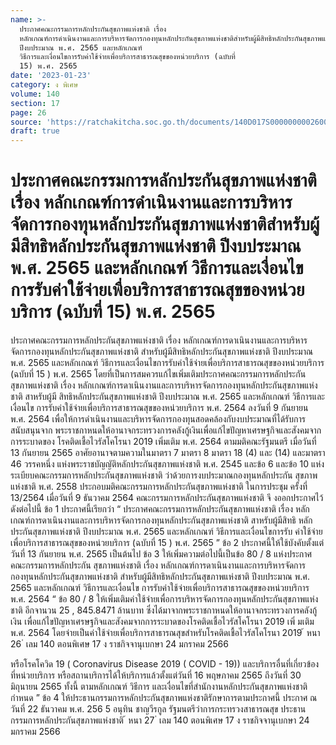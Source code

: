 ```yaml
---
name: >-
  ประกาศคณะกรรมการหลักประกันสุขภาพแห่งชาติ เรื่อง
  หลักเกณฑ์การดำเนินงานและการบริหารจัดการกองทุนหลักประกันสุขภาพแห่งชาติสำหรับผู้มีสิทธิหลักประกันสุขภาพแห่งชาติ
  ปีงบประมาณ พ.ศ. 2565 และหลักเกณฑ์
  วิธีการและเงื่อนไขการรับค่าใช้จ่ายเพื่อบริการสาธารณสุขของหน่วยบริการ (ฉบับที่
  15) พ.ศ. 2565
date: '2023-01-23'
category: ง พิเศษ
volume: 140
section: 17
page: 26
source: 'https://ratchakitcha.soc.go.th/documents/140D017S0000000002600.pdf'
draft: true
---
```


# ประกาศคณะกรรมการหลักประกันสุขภาพแห่งชาติ เรื่อง หลักเกณฑ์การดำเนินงานและการบริหารจัดการกองทุนหลักประกันสุขภาพแห่งชาติสำหรับผู้มีสิทธิหลักประกันสุขภาพแห่งชาติ ปีงบประมาณ พ.ศ. 2565 และหลักเกณฑ์ วิธีการและเงื่อนไขการรับค่าใช้จ่ายเพื่อบริการสาธารณสุขของหน่วยบริการ (ฉบับที่ 15) พ.ศ. 2565

ประกาศคณะกรรมการหลักประกันสุขภาพแห่งชาติ เรื่อง หลักเกณฑ์การดาเนินงานและการบริหารจัดการกองทุนหลักประกันสุขภาพแห่งชาติ สำหรับผู้มีสิทธิหลักประกันสุขภาพแห่งชาติ ปีงบประมาณ พ.ศ. 2565 และหลักเกณฑ์ วิธีการและเงื่อนไขการรับค่าใช้จ่ายเพื่อบริการสาธารณสุขของหน่วยบริการ (ฉบับที่ 15 ) พ.ศ. 2565 โดยที่เป็นการสมควรแก้ไขเพิ่มเติมประกาศคณะกรรมการหลักประกันสุขภาพแห่งชาติ เรื่อง หลักเกณฑ์การดาเนินงานและการบริหารจัดการกองทุนหลักประกันสุขภาพแห่งชาติ สาหรับผู้มี สิทธิหลักประกันสุขภาพแห่งชาติ ปีงบประมาณ พ.ศ. 2565 และหลักเกณฑ์ วิธีการและเงื่อนไข การรับค่าใช้จ่ายเพื่อบริการสาธารณสุขของหน่วยบริการ พ.ศ. 2564 ลงวันที่ 9 กันยายน พ.ศ. 2564 เพื่อให้การดำเนินงานและบริหารจัดการกองทุนสอดคล้องกับงบประมาณที่ได้รับการสนับสนุนจาก พระราชกาหนดให้อานาจกระทรวงการคลังกู้เงินเพื่อแก้ไขปัญหาเศรษฐกิจและสังคมจากการระบาดของ โรคติดเชื้อไวรัสโคโรนา 2019 เพิ่มเติม พ.ศ. 2564 ตามมติคณะรัฐมนตรี เมื่อวันที่ 13 กันยายน 2565 อาศัยอานาจตามความในมาตรา 7 มาตรา 8 มาตรา 18 (4) และ (14) และมาตรา 46 วรรคหนึ่ง แห่งพระราชบัญญัติหลักประกันสุขภาพแห่งชาติ พ.ศ. 2545 และข้อ 6 และข้อ 10 แห่งระเบียบคณะกรรมการหลักประกันสุขภาพแห่งชาติ ว่าด้วยการงบประมาณกองทุนหลักประกัน สุขภาพแห่งชาติ พ.ศ. 2558 ประกอบมติคณะกรรมการหลักประกันสุขภาพแห่งชาติ ในการประชุม ครั้งที่ 13/2564 เมื่อวันที่ 9 ธันวาคม 2564 คณะกรรมการหลักประกันสุขภาพแห่งชาติ จึ งออกประกาศไว้ ดังต่อไปนี้ ข้อ 1 ประกาศนี้เรียกว่า “ ประกาศคณะกรรมการหลักประกันสุขภาพแห่งชาติ เรื่อง หลักเกณฑ์การดาเนินงานและการบริหารจัดการกองทุนหลักประกันสุขภาพแห่งชาติ สาหรับผู้มีสิทธิ หลักประกันสุขภาพแห่งชาติ ปีงบประมาณ พ.ศ. 2565 และหลักเกณฑ์ วิธีการและเงื่อนไขการรับ ค่าใช้จ่ายเพื่อบริการสาธารณสุขของหน่วยบริการ (ฉบับที่ 15 ) พ.ศ. 2565 ” ข้อ 2 ประกาศนี้ให้ใช้บังคับตั้งแต่วันที่ 13 กันยายน พ.ศ. 2565 เป็นต้นไป ข้อ 3 ให้เพิ่มความต่อไปนี้เป็นข้อ 80 / 8 แห่งประกาศคณะกรรมการหลักประกัน สุขภาพแห่งชาติ เรื่อง หลักเกณฑ์การดาเนินงานและการบริหารจัดการกองทุนหลักประกันสุขภาพแห่งชาติ สำหรับผู้มีสิทธิหลักประกันสุขภาพแห่งชาติ ปีงบประมาณ พ.ศ. 2565 และหลักเกณฑ์ วิธีการและเงื่อนไข การรับค่าใช้จ่ายเพื่อบริการสาธารณสุขของหน่วยบริการ พ.ศ. 2564 “ ข้อ 80 / 8 ให้เพิ่มเติมค่าใช้จ่ายเพื่อการบริหารจัดการกองทุนหลักประกันสุขภาพแห่งชาติ อีกจานวน 25 , 845.8471 ล้านบาท ซึ่งได้มาจากพระราชกาหนดให้อานาจกระทรวงการคลังกู้เงิน เพื่อแก้ไขปัญหาเศรษฐกิจและสังคมจากการระบาดของโรคติดเชื้อไวรัสโคโรนา 2019 เพิ่ มเติม พ.ศ. 2564 โดยจ่ายเป็นค่าใช้จ่ายเพื่อบริการสาธารณสุขสำหรับโรคติดเชื้อไวรัสโคโรนา 2019 ้ หนา 26 ่ เลม 140 ตอนพิเศษ 17 ง ราชกิจจานุเบกษา 24 มกราคม 2566

หรือโรคโควิด 19 ( Coronavirus Disease 2019 ( COVID - 19)) และบริการอื่นที่เกี่ยวข้อง ที่หน่วยบริการ หรือสถานบริการได้ให้บริการแล้วตั้งแต่วันที่ 16 พฤษภาคม 2565 ถึงวันที่ 30 มิถุนายน 2565 ทั้งนี้ ตามหลักเกณฑ์ วิธีการ และเงื่อนไขที่สำนักงานหลักประกันสุขภาพแห่งชาติกำหนด ” ข้อ 4 ให้ประธานกรรมการหลักประกันสุขภาพแห่งชาติรักษาการตามประกาศนี้ ประกาศ ณ วันที่ 22 ธันวาคม พ.ศ. 256 5 อนุทิน ชาญวีรกูล รัฐมนตรีว่าการกระทรวงสาธารณสุข ประธานกรรมการหลักประกันสุขภาพแห่งชาติ ้ หนา 27 ่ เลม 140 ตอนพิเศษ 17 ง ราชกิจจานุเบกษา 24 มกราคม 2566
